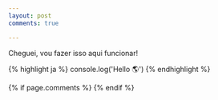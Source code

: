 ```yaml
---
layout: post
comments: true

---
```

Cheguei, vou fazer isso aqui funcionar!

{% highlight ja %}
console.log('Hello 🌎')
{% endhighlight %}

{% if page.comments %} {% endif %} 



